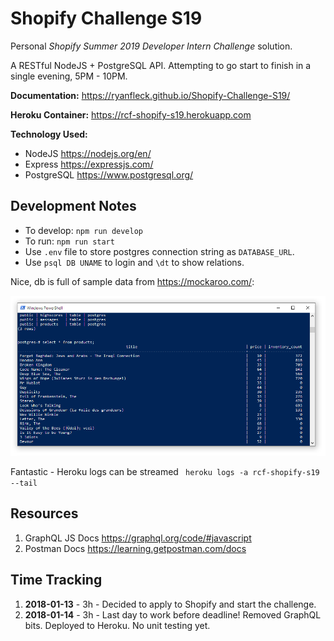 # Shopify Challenge S19

Personal *Shopify Summer 2019 Developer Intern Challenge* solution.

A RESTful NodeJS + PostgreSQL API. Attempting to go start to finish in a single evening, 5PM - 10PM.

**Documentation:** <https://ryanfleck.github.io/Shopify-Challenge-S19/>

**Heroku Container:** <https://rcf-shopify-s19.herokuapp.com>

**Technology Used:**
- NodeJS <https://nodejs.org/en/>
- Express <https://expressjs.com/>
- PostgreSQL <https://www.postgresql.org/>

## Development Notes

- To develop: `npm run develop`
- To run: `npm run start`
- Use `.env` file to store postgres connection string as `DATABASE_URL`.
- Use `psql DB UNAME` to login and `\dt` to show relations.

Nice, db is full of sample data from <https://mockaroo.com/>:

![Sample Data](docs/assets/PSQL_Init.PNG)

Fantastic - Heroku logs can be streamed ` heroku logs -a rcf-shopify-s19 --tail`

## Resources

1. GraphQL JS Docs <https://graphql.org/code/#javascript>
1. Postman Docs <https://learning.getpostman.com/docs>

## Time Tracking

1. **2018-01-13** - 3h - Decided to apply to Shopify and start the challenge.
1. **2018-01-14** - 3h - Last day to work before deadline! Removed GraphQL bits. Deployed to Heroku. No unit testing yet.
